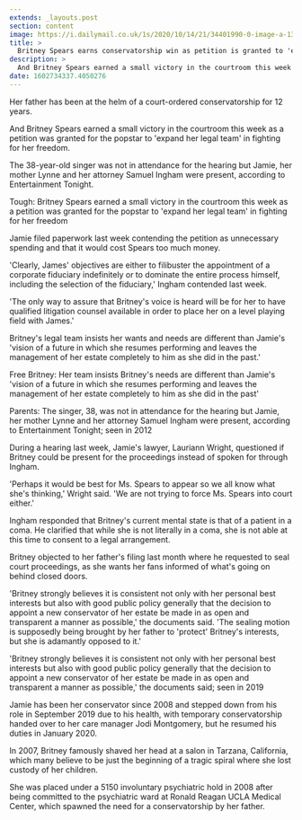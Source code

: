 ```yaml
--- 
extends: _layouts.post 
section: content 
image: https://i.dailymail.co.uk/1s/2020/10/14/21/34401990-0-image-a-132_1602708587341.jpg 
title: > 
  Britney Spears earns conservatorship win as petition is granted to 'expand her legal team' 
description: > 
  And Britney Spears earned a small victory in the courtroom this week as a petition was granted for the popstar to 'expand her legal team' in fighting for her freedom.Tough: Britney Spears earned a small victory in the courtroom this week as a petition was granted for the popstar to 'expand her legal team' in fighting for her freedomJamie filed paperwork last week contending the petition as unnecessary spending and that it would cost Spears too much money.Britney's legal team insists her wants and needs are different than Jamie's 'vision of a future in which she resumes performing and leaves the management of her estate completely to him as she did in the past.''Perhaps it would be best for Ms. Spears to appear so we all know what she's thinking,' Wright said.He clarified that while she is not literally in a coma, she is not able at this time to consent to a legal arrangement. 
date: 1602734337.4050276 
--- 
```

Her father has been at the helm of a court-ordered conservatorship for 12 years.

And Britney Spears earned a small victory in the courtroom this week as a petition was granted for the popstar to 'expand her legal team' in fighting for her freedom.

The 38-year-old singer was not in attendance for the hearing but Jamie, her mother Lynne and her attorney Samuel Ingham were present, according to Entertainment Tonight.

Tough: Britney Spears earned a small victory in the courtroom this week as a petition was granted for the popstar to 'expand her legal team' in fighting for her freedom

Jamie filed paperwork last week contending the petition as unnecessary spending and that it would cost Spears too much money.

'Clearly, James' objectives are either to filibuster the appointment of a corporate fiduciary indefinitely or to dominate the entire process himself, including the selection of the fiduciary,' Ingham contended last week.

'The only way to assure that Britney's voice is heard will be for her to have qualified litigation counsel available in order to place her on a level playing field with James.'

Britney's legal team insists her wants and needs are different than Jamie's 'vision of a future in which she resumes performing and leaves the management of her estate completely to him as she did in the past.'

Free Britney: Her team insists Britney's needs are different than Jamie's 'vision of a future in which she resumes performing and leaves the management of her estate completely to him as she did in the past'

Parents: The singer, 38, was not in attendance for the hearing but Jamie, her mother Lynne and her attorney Samuel Ingham were present, according to Entertainment Tonight; seen in 2012

During a hearing last week, Jamie's lawyer, Lauriann Wright, questioned if Britney could be present for the proceedings instead of spoken for through Ingham.

'Perhaps it would be best for Ms. Spears to appear so we all know what she's thinking,' Wright said. 'We are not trying to force Ms. Spears into court either.'

Ingham responded that Britney's current mental state is that of a patient in a coma. He clarified that while she is not literally in a coma, she is not able at this time to consent to a legal arrangement.

Britney objected to her father's filing last month where he requested to seal court proceedings, as she wants her fans informed of what's going on behind closed doors.

'Britney strongly believes it is consistent not only with her personal best interests but also with good public policy generally that the decision to appoint a new conservator of her estate be made in as open and transparent a manner as possible,' the documents said. 'The sealing motion is supposedly being brought by her father to 'protect' Britney's interests, but she is adamantly opposed to it.'

'Britney strongly believes it is consistent not only with her personal best interests but also with good public policy generally that the decision to appoint a new conservator of her estate be made in as open and transparent a manner as possible,' the documents said; seen in 2019

Jamie has been her conservator since 2008 and stepped down from his role in September 2019 due to his health, with temporary conservatorship handed over to her care manager Jodi Montgomery, but he resumed his duties in January 2020.

In 2007, Britney famously shaved her head at a salon in Tarzana, California, which many believe to be just the beginning of a tragic spiral where she lost custody of her children.

She was placed under a 5150 involuntary psychiatric hold in 2008 after being committed to the psychiatric ward at Ronald Reagan UCLA Medical Center, which spawned the need for a conservatorship by her father.